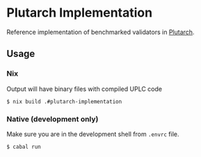 # Plutarch Implementation

Reference implementation of benchmarked validators in [Plutarch](https://github.com/Plutonomicon/plutarch-plutus).

## Usage

### Nix

Output will have binary files with compiled UPLC code

```
$ nix build .#plutarch-implementation
```

### Native (development only)

Make sure you are in the development shell from `.envrc` file.

```
$ cabal run
```
